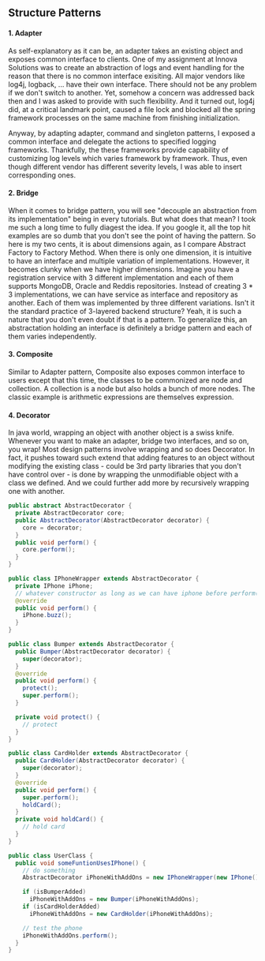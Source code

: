 ## Structure Patterns


#### 1. Adapter
As self-explanatory as it can be, an adapter takes an existing object and exposes common interface to clients. One of my assignment at Innova Solutions was to create an abstraction of logs and event handling for the reason that there is no common interface exisiting. All major vendors like log4j, logback, ... have their own interface. There should not be any problem if we don't switch to another. Yet, somehow a concern was addressed back then and I was asked to provide with such flexibility. And it turned out, log4j did, at a critical landmark point, caused a file lock and blocked all the spring framework processes on the same machine from finishing initialization.

Anyway, by adapting adapter, command and singleton patterns, I exposed a common interface and delegate the actions to specified logging frameworks. Thankfully, the these frameworks provide capability of customizing log levels which varies framework by framework. Thus, even though different vendor has different severity levels, I was able to insert corresponding ones.

#### 2. Bridge 
When it comes to bridge pattern, you will see "decouple an abstraction from its implementation" being in every tutorials. But what does that mean? I took me such a long time to fully diagest the idea. If you google it, all the top hit examples are so dumb that you don't see the point of having the pattern.
So here is my two cents, it is about dimensions again, as I compare Abstract Factory to Factory Method. When there is only one dimension, it is intuitive to have an interface and multiple variation of implementations. However, it becomes clunky when we have higher dimensions. Imagine you have a registration service with 3 different implementation and each of them supports MongoDB, Oracle and Reddis repositories. Instead of creating 3 * 3 implementations, we can have service as interface and repository as another. Each of them was implemented by three different variations. Isn't it the standard practice of 3-layered backend structure? Yeah, it is such a nature that you don't even doubt if that is a pattern. To generalize this, an abstractation holding an interface is definitely a bridge pattern and each of them varies independently.

#### 3. Composite
Similar to Adapter pattern, Composite also exposes common interface to users except that this time, the classes to be commonized are node and collection. A collection is a node but also holds a bunch of more nodes. The classic example is arithmetic expressions are themselves expression.

#### 4. Decorator
In java world, wrapping an object with another object is a swiss knife. Whenever you want to make an adapter, bridge two interfaces, and so on, you wrap! Most design patterns involve wrapping and so does Decorator. In fact, it pushes toward such extend that adding features to an object without modifying the existing class - could be 3rd party libraries that you don't have control over - is done by wrapping the unmodifiable object with a class we defined. And we could further add more by recursively wrapping one with another.
```java
public abstract AbstractDecorator {
  private AbstractDecorator core;
  public AbstractDecorator(AbstractDecorator decorator) {
    core = decorator;
  }
  public void perform() {
    core.perform();
  }
}

public class IPhoneWrapper extends AbstractDecorator {
  private IPhone iPhone;
  // whatever constructor as long as we can have iphone before perform() is called
  @override
  public void perform() {
    iPhone.buzz();
  }
}

public class Bumper extends AbstractDecorator {
  public Bumper(AbstractDecorator decorator) {
    super(decorator);
  }
  @override
  public void perform() {
    protect();
    super.perform();
  }

  private void protect() {
    // protect
  }
}

public class CardHolder extends AbstractDecorator {
  public CardHolder(AbstractDecorator decorator) {
    super(decorator);
  }
  @override
  public void perform() {
    super.perform();
    holdCard();
  }
  private void holdCard() {
    // hold card
  }
}

public class UserClass {
  public void someFuntionUsesIPhone() {
    // do something
    AbstractDecorator iPhoneWithAddOns = new IPhoneWrapper(new IPhone());

    if (isBumperAdded)
      iPhoneWithAddOns = new Bumper(iPhoneWithAddOns);
    if (isCardHolderAdded)
      iPhoneWithAddOns = new CardHolder(iPhoneWithAddOns);

    // test the phone
    iPhoneWithAddOns.perform();
  }
}
```


